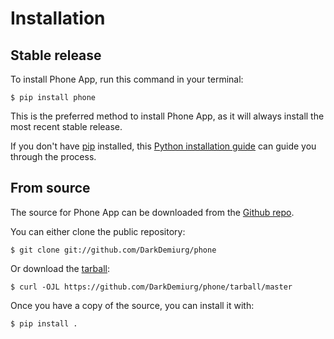 # Installation

## Stable release

To install Phone App, run this command in your
terminal:

``` console
$ pip install phone
```

This is the preferred method to install Phone App, as it will always install the most recent stable release.

If you don't have [pip][] installed, this [Python installation guide][]
can guide you through the process.

## From source

The source for Phone App can be downloaded from
the [Github repo][].

You can either clone the public repository:

``` console
$ git clone git://github.com/DarkDemiurg/phone
```

Or download the [tarball][]:

``` console
$ curl -OJL https://github.com/DarkDemiurg/phone/tarball/master
```

Once you have a copy of the source, you can install it with:

``` console
$ pip install .
```

  [pip]: https://pip.pypa.io
  [Python installation guide]: http://docs.python-guide.org/en/latest/starting/installation/
  [Github repo]: https://github.com/%7B%7B%20cookiecutter.github_username%20%7D%7D/%7B%7B%20cookiecutter.project_slug%20%7D%7D
  [tarball]: https://github.com/%7B%7B%20cookiecutter.github_username%20%7D%7D/%7B%7B%20cookiecutter.project_slug%20%7D%7D/tarball/master
